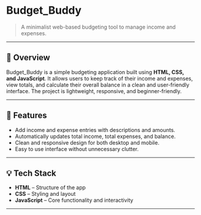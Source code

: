 # Budget_Buddy

> A minimalist web-based budgeting tool to manage income and expenses.

---

## 🧾 Overview
Budget_Buddy is a simple budgeting application built using **HTML, CSS, and JavaScript**. It allows users to keep track of their income and expenses, view totals, and calculate their overall balance in a clean and user-friendly interface. The project is lightweight, responsive, and beginner-friendly.

---

## 🔧 Features
- Add income and expense entries with descriptions and amounts.  
- Automatically updates total income, total expenses, and balance.  
- Clean and responsive design for both desktop and mobile.  
- Easy to use interface without unnecessary clutter.  

---

## 💡 Tech Stack
- **HTML** – Structure of the app  
- **CSS** – Styling and layout  
- **JavaScript** – Core functionality and interactivity  

---
